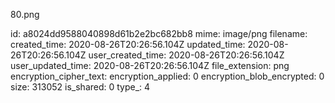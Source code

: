 80.png

id: a8024dd9588040898d61b2e2bc682bb8
mime: image/png
filename: 
created_time: 2020-08-26T20:26:56.104Z
updated_time: 2020-08-26T20:26:56.104Z
user_created_time: 2020-08-26T20:26:56.104Z
user_updated_time: 2020-08-26T20:26:56.104Z
file_extension: png
encryption_cipher_text: 
encryption_applied: 0
encryption_blob_encrypted: 0
size: 313052
is_shared: 0
type_: 4